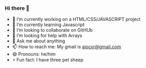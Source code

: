 ### Hi there 👋



- 🔭 I’m currently working on a HTML/CSS/JAVASCRIPT project
- 🌱 I’m currently learning Javascript
- 👯 I’m looking to collaborate on GitHUb
- 🤔 I’m looking for help with Arrays
- 💬 Ask me about anything
- 📫 How to reach me: My gmail is aiocxr@gmail.com
- 😄 Pronouns: he/him
- ⚡ Fun fact: I have three pet sheep

